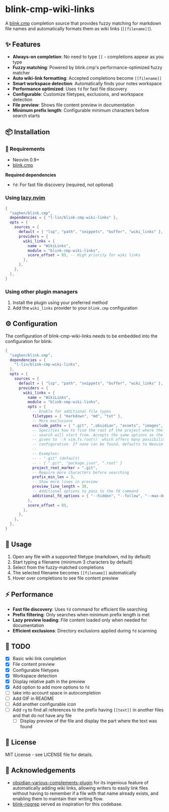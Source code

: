 # blink-cmp-wiki-links

A [blink.cmp](https://github.com/Saghen/blink.cmp) completion source that provides fuzzy matching for markdown file names and automatically formats them as wiki links (`[[filename]]`).

## ✨ Features

- **Always-on completion**: No need to type `[[` - completions appear as you type
- **Fuzzy matching**: Powered by blink.cmp's performance-optimized fuzzy matcher
- **Auto wiki-link formatting**: Accepted completions become `[[filename]]`
- **Smart workspace detection**: Automatically finds your notes workspace
- **Performance optimized**: Uses `fd` for fast file discovery
- **Configurable**: Customize filetypes, exclusions, and workspace detection
- **File preview**: Shows file content preview in documentation
- **Minimum prefix length**: Configurable minimum characters before search starts

## 📦 Installation
### 📝 Requirements

- Neovim 0.9+
- [blink.cmp](https://github.com/Saghen/blink.cmp)

__Required dependencies__

- `fd`: For fast file discovery (required, not optional)

### Using [lazy.nvim](https://github.com/folke/lazy.nvim)

```lua
{
  "saghen/blink.cmp",
  dependencies = { "l-lin/blink-cmp-wiki-links" },
  opts = {
    sources = {
      default = { "lsp", "path", "snippets", "buffer", "wiki_links" },
      providers = {
        wiki_links = {
          name = "WikiLinks",
          module = "blink-cmp-wiki-links",
          score_offset = 85, -- High priority for wiki links
        },
      },
    },
  },
}
```

### Using other plugin managers

1. Install the plugin using your preferred method
2. Add the `wiki_links` provider to your `blink.cmp` configuration

## ⚙️ Configuration

The configuration of blink-cmp-wiki-links needs to be embedded into the
configuration for blink:

```lua
{
  "saghen/blink.cmp",
  dependencies = {
    "l-lin/blink-cmp-wiki-links",
  },
  opts = {
    sources = {
      default = { "lsp", "path", "snippets", "buffer", "wiki_links" },
      providers = {
        wiki_links = {
          name = "WikiLinks",
          module = "blink-cmp-wiki-links",
          opts = {
            -- Enable for additional file types
            filetypes = { "markdown", "md", "txt" },
            -- More exclusions
            exclude_paths = { ".git", ".obsidian", "assets", "images", ".trash" },
            -- Specifies how to find the root of the project where the fd
            -- search will start from. Accepts the same options as the marker
            -- given to `:h vim.fs.root()` which offers many possibilities for
            -- configuration. If none can be found, defaults to Neovim's cwd.
            --
            -- Examples:
            -- - ".git" (default)
            -- - { ".git", "package.json", ".root" }
            project_root_marker = ".git",
            -- Require more characters before searching
            prefix_min_len = 3,
            -- Show more lines in preview
            preview_line_length = 30,
            -- Additional options to pass to the fd command
            additional_fd_options = { "--hidden", "--follow", "--max-depth", "3" },
          },
          score_offset = 85,
        },
      },
    },
  },
}
```

## 🚀 Usage

1. Open any file with a supported filetype (markdown, md by default)
2. Start typing a filename (minimum 3 characters by default)
3. Select from the fuzzy-matched completions
4. The selected filename becomes `[[filename]]` automatically
5. Hover over completions to see file content preview

## ⚡ Performance

- **Fast file discovery**: Uses `fd` command for efficient file searching
- **Prefix filtering**: Only searches when minimum prefix length is met
- **Lazy preview loading**: File content loaded only when needed for documentation
- **Efficient exclusions**: Directory exclusions applied during `fd` scanning

## 📃 TODO

- [x] Basic wiki link completion
- [x] File content preview
- [x] Configurable filetypes
- [x] Workspace detection
- [x] Display relative path in the preview
- [x] Add option to add more options to `fd`
- [ ] take into account space in autocompletion
- [ ] Add GIF in README
- [ ] Add another configurable icon
- [ ] Add `rg` to find all references to the prefix having `[[text]]` in another files and that do not have any file
  - [ ] Display preview of the file and display the part where the text was found

## 📄 License

MIT License - see LICENSE file for details.

## 👏 Acknowledgements

- [obsidian-various-complements-plugin](https://github.com/tadashi-aikawa/obsidian-various-complements-plugin) for its ingenious feature of automatically adding wiki links, allowing writers to easily link files without having to remember if a file with that name already exists, and enabling them to maintain their writing flow.
- [blink-ripgrep](https://github.com/mikavilpas/blink-ripgrep.nvim) served as inspiration for this codebase.
